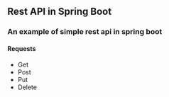 ## Rest API in Spring Boot

### An example of simple rest api in spring boot

#### Requests
* Get
* Post
* Put
* Delete